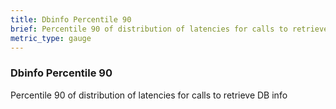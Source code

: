 ```yaml
---
title: Dbinfo Percentile 90
brief: Percentile 90 of distribution of latencies for calls to retrieve DB info
metric_type: gauge
---
```

### Dbinfo Percentile 90

Percentile 90 of distribution of latencies for calls to retrieve DB info